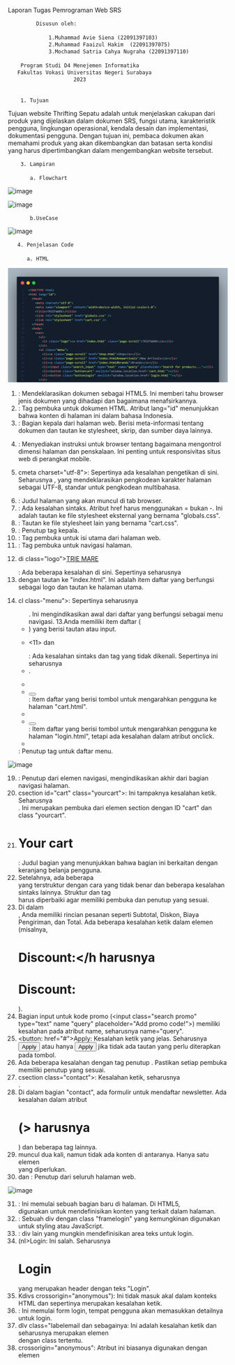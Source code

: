 Laporan Tugas Pemrograman Web SRS 

             Disusun oleh:

                 1.Muhammad Avie Siena (22091397103)
                 2.Muhammad Faaizul Hakim  (22091397075)
                 3.Mochamad Satria Cahya Nugraha (22091397110)

        Program Studi D4 Menejemen Informatika 
       Fakultas Vokasi Universitas Negeri Surabaya 
                         2023


        1. Tujuan
        
  Tujuan website Thrifting Sepatu adalah untuk menjelaskan cakupan dari produk yang dijelaskan dalam dokumen SRS, fungsi utama, karakteristik pengguna, lingkungan operasional, kendala desain dan implementasi, dokumentasi pengguna. Dengan tujuan ini, pembaca dokumen akan memahami produk yang akan dikembangkan dan batasan serta kondisi yang harus dipertimbangkan dalam mengembangkan website tersebut.


        3. Lampiran

           a. Flowchart
              
![image](https://github.com/22091397103-MohammadAvieSienaMIC22/PEMWEB-07/assets/144098631/47ca8aba-2b84-4825-90e5-988dab373cb5)


![image](https://github.com/22091397103-MohammadAvieSienaMIC22/PEMWEB-07/assets/144098631/a82f80b2-5092-4d3e-91eb-8bd23a558df9)


           b.UseCase 

![image](https://github.com/22091397103-MohammadAvieSienaMIC22/PEMWEB-07/assets/144098631/b330d528-2e55-4fa6-a2ba-76f9dcc7749a)



       4. Penjelasan Code

          a. HTML
![Alt text](image.png)

1. <!DOCTYPE html>: Mendeklarasikan dokumen sebagai HTML5. Ini memberi tahu browser jenis dokumen yang dihadapi dan bagaimana menafsirkannya.

2. <html lang="id">: Tag pembuka untuk dokumen HTML. Atribut lang="id" menunjukkan bahwa konten di halaman ini dalam bahasa Indonesia.
  
3. <head>: Bagian kepala dari halaman web. Berisi meta-informasi tentang dokumen dan tautan ke stylesheet, skrip, dan sumber daya lainnya.
  
4. <meta name="viewport" content="width=device-width, initial-scale=1.0">: Menyediakan instruksi untuk browser tentang bagaimana mengontrol dimensi halaman dan penskalaan. Ini penting untuk responsivitas situs web di perangkat mobile.

5. cmeta charset="utf-8">: Sepertinya ada kesalahan pengetikan di sini. Seharusnya <meta charset="utf-8">, yang mendeklarasikan pengkodean karakter halaman sebagai UTF-8, standar untuk pengkodean multibahasa.

5. <title>#TEFNARF</title>: Judul halaman yang akan muncul di tab browser.

6. <link rel="stylesheet" href-"globals.css" />: Ada kesalahan sintaks. Atribut href harus menggunakan = bukan -. Ini adalah tautan ke file stylesheet eksternal yang bernama "globals.css".

7. <link rel="stylesheet" href="cart.css" />: Tautan ke file stylesheet lain yang bernama "cart.css".

8. </head>: Penutup tag kepala.

9. <body>: Tag pembuka untuk isi utama dari halaman web.
  10. <nav>: Tag pembuka untuk navigasi halaman.
  11. di class="logo"><a href="index.ht index.html" class="page-scroll">TRIE MARE</a></LI>: Ada beberapa kesalahan di sini. Sepertinya seharusnya <li class="logo"> dengan tautan ke "index.html". Ini adalah item daftar yang berfungsi sebagai logo dan tautan ke halaman utama.
  12. cl class-"menu">: Sepertinya seharusnya <ul class="menu">. Ini mengindikasikan awal dari daftar yang berfungsi sebagai menu navigasi.
  13.Anda memiliki item daftar (<li>) yang berisi tautan atau input.
  14. <11> dan </li>: Ada kesalahan sintaks dan tag yang tidak dikenali. Sepertinya ini seharusnya <li>.
  15. <li><button class="buttoncart" onclick="window.location.href='cart.html"></li>: Item daftar yang berisi tombol untuk mengarahkan pengguna ke halaman "cart.html".
  16. <li><button class="buttonlogin" onclick="window.location.href="login.html""></li>: Item daftar yang berisi tombol untuk mengarahkan pengguna ke halaman "login.html", tetapi ada kesalahan dalam atribut onclick.
  17. </ul>: Penutup tag untuk daftar menu.

<img width="290" alt="image" src="https://github.com/22091397103-MohammadAvieSienaMIC22/PEMWEB-07/assets/144098631/64554730-e026-4b1a-9542-5415f9d536f0">

19. </nav>: Penutup dari elemen navigasi, mengindikasikan akhir dari bagian navigasi halaman.
20. csection id="cart" class="yourcart">: Ini tampaknya kesalahan ketik. Seharusnya <section id="cart" class="yourcart">. Ini merupakan pembuka dari elemen section dengan ID "cart" dan class "yourcart".
21. <h1>Your cart</h1>: Judul bagian yang menunjukkan bahwa bagian ini berkaitan dengan keranjang belanja pengguna.
22. Setelahnya, ada beberapa <div> yang terstruktur dengan cara yang tidak benar dan beberapa kesalahan sintaks lainnya. Struktur dan tag <div> harus diperbaiki agar memiliki pembuka dan penutup yang sesuai.
23. Di dalam <div class="frane_order">, Anda memiliki rincian pesanan seperti Subtotal, Diskon, Biaya Pengiriman, dan Total. Ada beberapa kesalahan ketik dalam elemen (misalnya, <h1>Discount:</h harusnya <h1>Discount:</h1>).
23. Bagian input untuk kode promo (<input class="search promo" type="text" name "query" placeholder="Add promo code!">) memiliki kesalahan pada atribut name, seharusnya name="query".
24. <button: href="#">Apply</button>: Kesalahan ketik yang jelas. Seharusnya <button href="#">Apply</button> atau hanya <button>Apply</button> jika tidak ada tautan yang perlu diterapkan pada tombol.
25. Ada beberapa kesalahan dengan tag penutup </div>. Pastikan setiap pembuka <div> memiliki penutup yang sesuai.
26. csection class="contact">: Kesalahan ketik, seharusnya <section class="contact">.
27. Di dalam bagian "contact", ada formulir untuk mendaftar newsletter. Ada kesalahan dalam atribut <h1> (</N1>>
    harusnya </h1>) dan beberapa tag lainnya.
29. <footer> muncul dua kali, namun tidak ada konten di antaranya. Hanya satu elemen <footer> yang diperlukan.
30. </body> dan </html>: Penutup dari seluruh halaman web.

 ![image](https://github.com/22091397103-MohammadAvieSienaMIC22/PEMWEB-07/assets/144098631/864c36c3-e5cc-43b4-a3fa-08f81e4e45c6)

 31.	<section>: Ini memulai sebuah bagian baru di halaman. Di HTML5, <section> digunakan untuk mendefinisikan konten yang terkait dalam halaman.
32.	<div class="framelogin">: Sebuah div dengan class "framelogin" yang kemungkinan digunakan untuk styling atau JavaScript.
33.	<div class="textlogin">: div lain yang mungkin mendefinisikan area teks untuk login.
34.	(nI>Login</h1>: Ini salah. Seharusnya <h1>Login</h1> yang merupakan header dengan teks "Login".
35.	Kdivs crossorigin="anonymous"): Ini tidak masuk akal dalam konteks HTML dan sepertinya merupakan kesalahan ketik.
36.	<form class="form_login">: Ini memulai form login, tempat pengguna akan memasukkan detailnya untuk login.
37.	dIv cIass="Iabelemail dan sebagainya: Ini adalah kesalahan ketik dan seharusnya merupakan elemen <div> dengan class tertentu.
38.	crossorigin="anonymous": Atribut ini biasanya digunakan dengan elemen <script> untuk mengontrol request lintas asal. Di sini, penggunaannya keliru.
39.	name="password" Céauired n Laceho Ider=-basswort: Ini sepertinya merupakan kesalahan ketik dan mungkin seharusnya adalah atribut dari sebuah elemen input, seperti required dan placeholder.
40.	s/i/a hrat- x (1 class= Tab Ta-google icon"></i></ay: Ini lagi-lagi tampaknya adalah kesalahan ketik.
41.	</ul></div>: Penutup dari list yang sepertinya mengandung tautan ke media sosial. Namun, strukturnya keliru dan perlu diperbaiki.
42.	</section>: Penutup dari elemen <section>.
43.	</dius: Sepertinya kesalahan ketik dan mungkin seharusnya </div>.
44.	<footer>: Ini memulai footer halaman, tempat Anda bisa menempatkan informasi hak cipta, tautan tambahan, dan lainnya.
45.	<p>&copy; 2023 TRIEFWARE. All rights reserved.</p>: Paragraf yang mengandung informasi hak cipta untuk TRIEFWARE.
46.	</footer>, </body>, dan </html>: Penutup dari elemen footer, body, dan html.

![image](https://github.com/22091397103-MohammadAvieSienaMIC22/PEMWEB-07/assets/144098631/dd11716b-5f47-4f67-ae46-3b17f0efbf84)

47.	 <div class="filter_Image">: Ini memulai div dengan class "filter_Image", yang kemungkinan besar digunakan untuk mengelompokkan beberapa elemen yang berkaitan dengan filter gambar.
48.	ALY class="frame filter: Ini tampaknya kesalahan. Mungkin seharusnya dimulai dengan tag (misalnya <div>) dengan beberapa class yang ditentukan.
49.	dag src="./ing/Filter.png" alt="Sep" height="3: Sepertinya ini adalah bagian dari elemen gambar (<img>), tetapi terpotong dan memiliki kesalahan ketik.
50.	my class flexfilters1: Kesalahan lain. Ini mungkin harus menjadi tag pembuka dari suatu elemen (misalnya <div>) dengan class "flexfilters1".
51.	<h1>al</: Ini tampaknya awal dari elemen header (<h1>) yang terpotong.
52.	ing area"./img/pamahtiiter,.png" width="20px" height="20px" altants: Ini adalah upaya lain untuk menambahkan elemen gambar tetapi dengan banyak kesalahan ketik.
53.	sty class flexfilters", mg src="./img/pantilter.png" width="200" height=, iv clasflextilters": Semua baris ini tampaknya bagian dari elemen yang terpotong dan memiliki kesalahan ketik.
54.	"Flexfrancolor" dt class flexcolor2: Sepertinya ini adalah atribut dari elemen lain yang terputus.
55.	Potongan kode dengan ting, sing, dan xing: Semua potongan ini tampaknya bagian dari elemen gambar yang terputus.
56.	<div class="garisatas3"></div>: Ini div dengan class "garisatas3" mungkin digunakan untuk menambahkan garis atau pemisah.
57.	raiv class="flexsize": Kesalahan ketik lain. Mungkin seharusnya <div class="flexsize">`.
58.	Beberapa elemen dengan a class="buttons", <div class="buttons", dan lainnya: Potongan-potongan kode ini tampaknya bagian dari elemen-elemen yang digunakan untuk menampilkan tombol atau elemen interaktif lainnya, tetapi banyak dari mereka terputus atau memiliki kesalahan ketik.















          b.CSS


 
